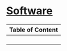 # [Software](http://localhost:3000/tools) 

| Table of Content |
| ---------------- |
| [](Software/.md) |
| [](Software/.md) |
| [](Software/.md) |
| [](Software/.md) |
